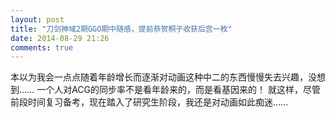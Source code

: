 ```yaml
---
layout: post
title: "刀剑神域2期GGO期中随感，提前恭贺桐子收获后宫一枚"
date: 2014-08-29 21:26
comments: true
---
```


本以为我会一点点随着年龄增长而逐渐对动画这种中二的东西慢慢失去兴趣，没想到…… 一个人对ACG的同步率不是看年龄来的，而是看基因来的！ 就这样，尽管前段时间复习备考，现在踏入了研究生阶段，我还是对动画如此痴迷……